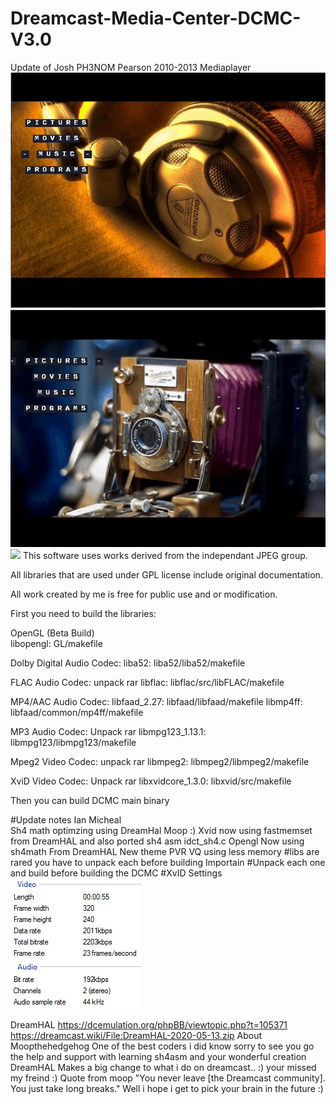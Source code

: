 # Dreamcast-Media-Center-DCMC-V3.0
Update of  Josh PH3NOM Pearson 2010-2013 Mediaplayer
<img src="./theme.jpg">
<img src="./theme2.jpg">
<img src="./theme3.jpg">
This software uses works derived from the independant JPEG group.

All libraries that are used under GPL license include original documentation.

All work created by me is free for public use and or modification.

First you need to build the libraries:

OpenGL (Beta Build)      
libopengl: GL/makefile

Dolby Digital Audio Codec:
liba52: liba52/liba52/makefile

FLAC Audio Codec: unpack rar
libflac: libflac/src/libFLAC/makefile

MP4/AAC Audio Codec:
libfaad_2.27: libfaad/libfaad/makefile
libmp4ff: libfaad/common/mp4ff/makefile

MP3 Audio Codec: Unpack rar
libmpg123_1.13.1: libmpg123/libmpg123/makefile

Mpeg2 Video Codec: unpack rar
libmpeg2: libmpeg2/libmpeg2/makefile

XviD Video Codec: Unpack rar
libxvidcore_1.3.0: libxvid/src/makefile

Then you can build DCMC main binary

#Update notes Ian Micheal  
Sh4 math optimzing using DreamHal Moop :)
Xvid now using fastmemset from DreamHAL and also ported sh4 asm idct_sh4.c 
Opengl Now using sh4math From DreamHAL
New theme PVR VQ using less memory
#libs are rared you have to unpack each before building Importain
#Unpack each one and build before building the DCMC 
#XvID Settings
<img src="./settings.jpg">


DreamHAL https://dcemulation.org/phpBB/viewtopic.php?t=105371
https://dreamcast.wiki/File:DreamHAL-2020-05-13.zip
About Moopthehedgehog
One of the best coders i did know sorry to see you go the help and support with learning sh4asm and your wonderful creation DreamHAL 
Makes a big change to what i do on dreamcast.. :) your missed my freind :)
Quote from moop "You never leave [the Dreamcast community]. You just take long breaks."
Well i hope i get to pick your brain in the future :)
